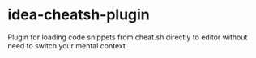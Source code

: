 # idea-cheatsh-plugin
Plugin for loading code snippets from cheat.sh directly to editor without need to switch your mental context
